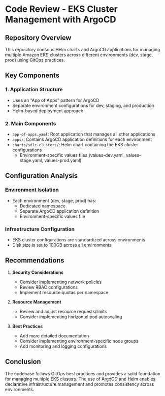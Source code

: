 # Code Review - EKS Cluster Management with ArgoCD

## Repository Overview
This repository contains Helm charts and ArgoCD applications for managing multiple Amazon EKS clusters across different environments (dev, stage, prod) using GitOps practices.

## Key Components

### 1. Application Structure
- Uses an "App of Apps" pattern for ArgoCD
- Separate environment configurations for dev, staging, and production
- Helm-based deployment approach

### 2. Main Components
- `app-of-apps.yaml`: Root application that manages all other applications
- `apps/`: Contains ArgoCD application definitions for each environment
- `charts/sdlc-clusters/`: Helm chart containing the EKS cluster configurations
  - Environment-specific values files (values-dev.yaml, values-stage.yaml, values-prod.yaml)

## Configuration Analysis

### Environment Isolation
- Each environment (dev, stage, prod) has:
  - Dedicated namespace
  - Separate ArgoCD application definition
  - Environment-specific values file

### Infrastructure Configuration
- EKS cluster configurations are standardized across environments
- Disk size is set to 100GB across all environments

## Recommendations

1. **Security Considerations**
   - Consider implementing network policies
   - Review RBAC configurations
   - Implement resource quotas per namespace

2. **Resource Management**
   - Review and adjust resource requests/limits
   - Consider implementing horizontal pod autoscaling

3. **Best Practices**
   - Add more detailed documentation
   - Consider implementing environment-specific node groups
   - Add monitoring and logging configurations

## Conclusion
The codebase follows GitOps best practices and provides a solid foundation for managing multiple EKS clusters. The use of ArgoCD and Helm enables declarative infrastructure management and promotes consistency across environments.